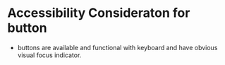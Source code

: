 # Accessibility Consideraton for button
* buttons are available and functional with keyboard and have obvious visual focus indicator.
